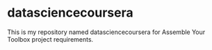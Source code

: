 # datasciencecoursera
This is my repository named datasciencecoursera for Assemble Your Toolbox project requirements.
